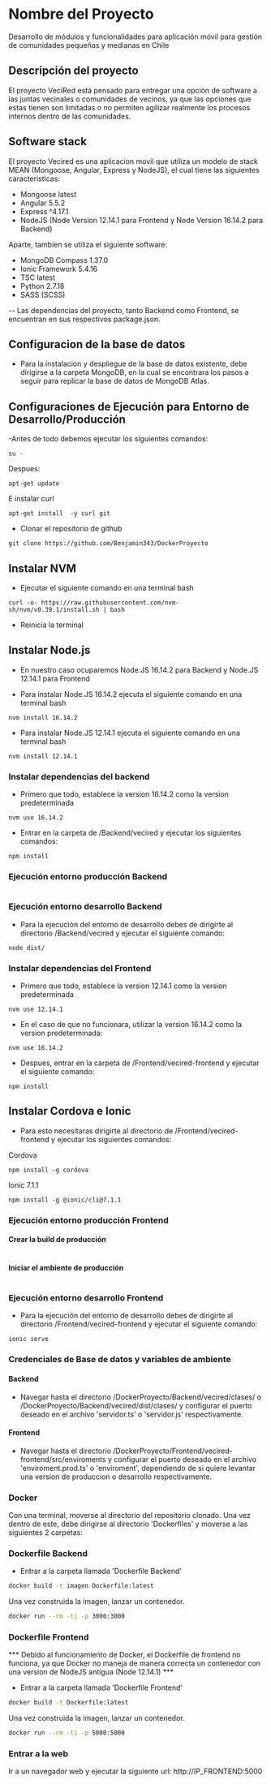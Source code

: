 # Nombre del Proyecto #
Desarrollo de módulos y funcionalidades para aplicación móvil para gestión de comunidades pequeñas y medianas en Chile

## Descripción del proyecto

El proyecto VeciRed está pensado para entregar una opción de software a las juntas vecinales o comunidades de vecinos, ya que las opciones que estas tienen son limitadas o no permiten agilizar realmente los procesos internos dentro de las comunidades.

## Software stack

El proyecto Vecired es una aplicacion movil que utiliza un modelo de stack MEAN (Mongoose, Angular, Express y NodeJS), el cual tiene las siguientes caracteristicas:

- Mongoose latest
- Angular 5.5.2
- Express ^4.17.1
- NodeJS (Node Version 12.14.1 para Frontend y Node Version 16.14.2 para Backend)

Aparte, tambien se utiliza el siguiente software:

- MongoDB Compass 1.37.0
- Ionic Framework 5.4.16
- TSC latest
- Python 2.7.18
- SASS (SCSS)

-- Las dependencias del proyecto, tanto Backend como Frontend, se encuentran en sus respectivos package.json.

## Configuracion de la base de datos
- Para la instalacion y despliegue de la base de datos existente, debe dirigirse a la carpeta MongoDB, en la cual se encontrara los pasos a seguir para replicar la base de datos de MongoDB Atlas.

## Configuraciones de Ejecución para Entorno de Desarrollo/Producción
-Antes de todo debemos ejecutar los siguientes comandos:
```
su -
```

Despues:

```
apt-get update
```

E instalar curl

```
apt-get install  -y curl git
```


- Clonar el repositorio de github
```
git clone https://github.com/Benjamin343/DockerProyecto
```

## Instalar NVM 
- Ejecutar el siguiente comando en una terminal bash
```
curl -o- https://raw.githubusercontent.com/nvm-sh/nvm/v0.39.1/install.sh | bash
```

- Reinicia la terminal

## Instalar Node.js

- En nuestro caso ocuparemos Node.JS 16.14.2 para Backend y Node.JS 12.14.1 para Frontend

- Para instalar Node.JS 16.14.2 ejecuta el siguiente comando en una terminal bash
```
nvm install 16.14.2
```


- Para instalar Node.JS 12.14.1 ejecuta el siguiente comando en una terminal bash
```
nvm install 12.14.1
```

### Instalar dependencias del backend
- Primero que todo, establece la version 16.14.2 como la version predeterminada
```
nvm use 16.14.2
```
- Entrar en la carpeta de /Backend/vecired y ejecutar los siguientes comandos:
```
npm install
```
### Ejecución entorno producción Backend
```

```

### Ejecución entorno desarrollo Backend
- Para la ejecución del entorno de desarrollo debes de dirigirte al directorio /Backend/vecired y ejecutar el siguiente comando:

```
node dist/
```

### Instalar dependencias del Frontend

- Primero que todo, establece la version 12.14.1 como la version predeterminada
```
nvm use 12.14.1
```

- En el caso de que no funcionara, utilizar la version 16.14.2 como la version predeterminada:
```
nvm use 16.14.2
```

- Despues, entrar en la carpeta de /Frontend/vecired-frontend y ejecutar el siguiente comando:
```
npm install
```
## Instalar Cordova e Ionic

- Para esto necesitaras dirigirte al directorio de /Frontend/vecired-frontend y ejecutar los siguientes comandos:

Cordova
```
npm install -g cordova
```

Ionic 7.1.1
```
npm install -g @ionic/cli@7.1.1
```


### Ejecución entorno producción Frontend
#### Crear la build de producción
```

```
#### Iniciar el ambiente de producción
```

```
### Ejecución entorno desarrollo Frontend
- Para la ejecución del entorno de desarrollo debes de dirigirte al directorio /Frontend/vecired-frontend y ejecutar el siguiente comando:
```
ionic serve
```

### Credenciales de Base de datos y variables de ambiente
#### Backend
- Navegar hasta el directorio /DockerProyecto/Backend/vecired/clases/ o /DockerProyecto/Backend/vecired/dist/clases/ y configurar el puerto deseado en el archivo 'servidor.ts' o 'servidor.js' respectivamente.

#### Frontend
- Navegar hasta el directorio /DockerProyecto/Frontend/vecired-frontend/src/enviroments y configurar el puerto deseado en el archivo 'enviroment.prod.ts' o 'enviroment', dependiendo de si quiere levantar una version de produccion o desarrollo respectivamente.

### Docker
Con una terminal, moverse al directorio del repositorio clonado.
Una vez dentro de este, debe dirigirse al directorio 'Dockerfiles' y moverse a las siguientes 2 carpetas:

### Dockerfile Backend
- Entrar a la carpeta llamada 'Dockerfile Backend'
```bash
docker build -t imagen Dockerfile:latest
```
Una vez construida la imagen, lanzar un contenedor.

```bash
docker run --rm -ti -p 3000:3000
```

### Dockerfile Frontend

*** Debido al funcionamiento de Docker, el Dockerfile de frontend no funciona, ya que Docker no maneja de manera correcta un contenedor con una version de NodeJS antigua (Node 12.14.1) ***

- Entrar a la carpeta llamada 'Dockerfile Frontend'
```bash
docker build -t Dockerfile:latest
```
Una vez construida la imagen, lanzar un contenedor.

```bash
docker run --rm -ti -p 5000:5000
```

### Entrar a la web

Ir a un navegador web y ejecutar la siguiente url: http://IP_FRONTEND:5000
